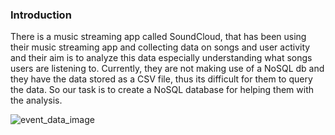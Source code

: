 ### Introduction

There is a music streaming app called SoundCloud, that has been using their music streaming app and collecting data on songs and user activity and their aim is to analyze this data especially understanding what songs users are listening to. Currently, they are not making use of a NoSQL db and they have the data stored as a CSV file, thus its difficult for them to query the data. So our task is to create a NoSQL database for helping them with the analysis.


![event_data_image](https://github.com/user-attachments/assets/a8c3b7e5-6a81-470c-a20f-7adc398cfd65)
